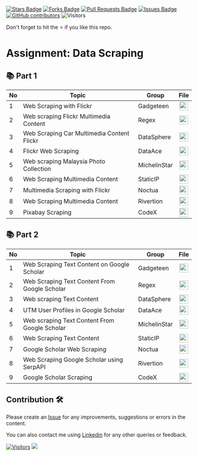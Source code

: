 
<a href="https://github.com/drshahizan/special-topic-data-engineering/stargazers"><img src="https://img.shields.io/github/stars/drshahizan/special-topic-data-engineering" alt="Stars Badge"/></a>
<a href="https://github.com/drshahizan/special-topic-data-engineering/network/members"><img src="https://img.shields.io/github/forks/drshahizan/special-topic-data-engineering" alt="Forks Badge"/></a>
<a href="https://github.com/drshahizan/special-topic-data-engineering/pulls"><img src="https://img.shields.io/github/issues-pr/drshahizan/special-topic-data-engineering" alt="Pull Requests Badge"/></a>
<a href="https://github.com/drshahizan/special-topic-data-engineering/issues"><img src="https://img.shields.io/github/issues/drshahizan/special-topic-data-engineering" alt="Issues Badge"/></a>
<a href="https://github.com/drshahizan/special-topic-data-engineering/graphs/contributors"><img alt="GitHub contributors" src="https://img.shields.io/github/contributors/drshahizan/special-topic-data-engineering?color=2b9348"></a>
![Visitors](https://api.visitorbadge.io/api/visitors?path=https%3A%2F%2Fgithub.com%2Fdrshahizan%2Fspecial-topic-data-engineering&labelColor=%23d9e3f0&countColor=%23697689&style=flat)

Don't forget to hit the :star: if you like this repo.

# Assignment: Data Scraping

## 📚 Part 1

| No | Topic | Group | File | 
| ----- | ----- | ------ | :------: | 
| 1 | Web Scraping with Flickr | Gadgeteen | <a href="https://github.com/drshahizan/special-topic-data-engineering/tree/main/assignment/data-scraping/submission/part1/Gadgeteen" ><img src="../../../images/task.png" width="24px" height="24px" ></a> |
| 2 |  Web scraping Flickr Multimedia Content  | Regex | <a href="https://github.com/drshahizan/special-topic-data-engineering/tree/main/assignment/data-scraping/submission/part1/Regex" ><img src="../../../images/task.png" width="24px" height="24px" ></a> |
| 3 | Web Scraping Car Multimedia Content Flickr | DataSphere | <a href="https://github.com/drshahizan/special-topic-data-engineering/tree/main/assignment/data-scraping/submission/part1/DataSphere" ><img src="../../../images/task.png" width="24px" height="24px" ></a> |
| 4 | Flickr Web Scraping | DataAce | <a href="https://github.com/drshahizan/special-topic-data-engineering/tree/main/assignment/data-scraping/submission/part1/DataAce" ><img src="../../../images/task.png" width="24px" height="24px" ></a> |
| 5 | Web scraping Malaysia Photo Collection | MichelinStar | <a href="https://github.com/drshahizan/special-topic-data-engineering/tree/main/assignment/data-scraping/submission/part1/MichelinStar" ><img src="../../../images/task.png" width="24px" height="24px" ></a> |
| 6 | Web Scraping Multimedia Content | StaticIP | <a href="https://github.com/drshahizan/special-topic-data-engineering/tree/main/assignment/data-scraping/submission/part1/StaticIP" ><img src="../../../images/task.png" width="24px" height="24px" ></a> |
| 7 | Multimedia Scraping with Flickr | Noctua| <a href="/assignment/data-scraping/submission/part1/Noctua" ><img src="../../../images/task.png" width="24px" height="24px" ></a> |
| 8 | Web Scraping Multimedia Content | Rivertion | <a href="part1/Rivertion" ><img src="../../../images/task.png" width="24px" height="24px" ></a> |
| 9 | Pixabay Scraping | CodeX| <a href="https://github.com/drshahizan/special-topic-data-engineering/tree/8fe06434d8b4569f72c772a870498872497cbf6f/assignment/data-scraping/submission/part1/CodeX" ><img src="../../../images/task.png" width="24px" height="24px" ></a> |


## 📚 Part 2

| No | Topic | Group | File | 
| ----- | ----- | ------ | :------: | 
| 1 | Web Scraping Text Content on Google Scholar | Gadgeteen | <a href="https://github.com/drshahizan/special-topic-data-engineering/tree/main/assignment/data-scraping/submission/part2/Gadgeteen" ><img src="../../../images/task.png" width="24px" height="24px" ></a> |
| 2 | Web Scraping Text Content From Google Scholar | Regex | <a href="https://github.com/drshahizan/special-topic-data-engineering/blob/main/assignment/data-scraping/submission/part2/Regex/readme.md" ><img src="../../../images/task.png" width="24px" height="24px" ></a> |
| 3 | Web scraping Text Content | DataSphere | <a href="https://github.com/drshahizan/special-topic-data-engineering/tree/main/assignment/data-scraping/submission/part2/DataSphere" ><img src="../../../images/task.png" width="24px" height="24px" ></a> |
| 4 | UTM User Profiles in Google Scholar | DataAce | <a href="https://github.com/drshahizan/special-topic-data-engineering/tree/main/assignment/data-scraping/submission/part2/DataAce" ><img src="../../../images/task.png" width="24px" height="24px" ></a> |
| 5 | Web scraping Text Content From Google Scholar | MichelinStar | <a href="https://github.com/drshahizan/special-topic-data-engineering/tree/main/assignment/data-scraping/submission/part2/MichelinStar" ><img src="../../../images/task.png" width="24px" height="24px" ></a> |
| 6 | Web Scraping Text Content | StaticIP | <a href="https://github.com/drshahizan/special-topic-data-engineering/tree/main/assignment/data-scraping/submission/part2/StaticIP" ><img src="../../../images/task.png" width="24px" height="24px" ></a> |
| 7 | Google Scholar Web Scraping | Noctua| <a href="/assignment/data-scraping/submission/part2/Noctua" ><img src="../../../images/task.png" width="24px" height="24px" ></a> |
| 8 | Web Scraping Google Scholar using SerpAPI | Rivertion | <a href="part2/Rivertion" ><img src="../../../images/task.png" width="24px" height="24px" ></a> |
| 9 | Google Scholar Scraping | CodeX| <a href="https://github.com/drshahizan/special-topic-data-engineering/tree/main/assignment/data-scraping/submission/part2/CodeX" ><img src="../../../images/task.png" width="24px" height="24px" ></a> |


## Contribution 🛠️
Please create an [Issue](https://github.com/drshahizan/special-topic-data-engineering/issues) for any improvements, suggestions or errors in the content.

You can also contact me using [Linkedin](https://www.linkedin.com/in/drshahizan/) for any other queries or feedback.

[![Visitors](https://api.visitorbadge.io/api/visitors?path=https%3A%2F%2Fgithub.com%2Fdrshahizan&labelColor=%23697689&countColor=%23555555&style=plastic)](https://visitorbadge.io/status?path=https%3A%2F%2Fgithub.com%2Fdrshahizan)
![](https://hit.yhype.me/github/profile?user_id=81284918)


